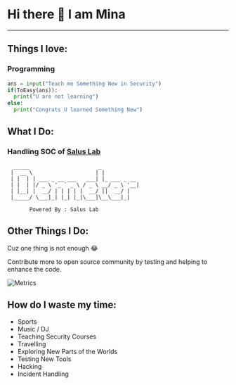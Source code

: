 # Hi there 👋 I am Mina 
--------------------------------------------------------

## Things I love:
### Programming 
```python
ans = input("Teach me Something New in Security")
if(ToEasy(ans)):
  print("U are not learning")
else:
  print("Congrats U learned Something New")
```
## What I Do: 
### Handling SOC of [Salus Lab](https://github.com/salus-lab) 
```shell
  _____                      _            
 |  __ \                    | |           
 | |  | | ___ _ __ ___   ___| |_ ___ _ __ 
 | |  | |/ _ \ '_ ` _ \ / _ \ __/ _ \ '__|
 | |__| |  __/ | | | | |  __/ ||  __/ |   
 |_____/ \___|_| |_| |_|\___|\__\___|_|   
                                          
       Powered By : Salus Lab                                                                                                                    
```
## Other Things I Do:
Cuz one thing is not enough :joy:

Contribute more to open source community by testing and helping to enhance the code.

![Metrics](https://metrics.lecoq.io/mxamusic?template=classic&achievements=1&achievements.threshold=C&achievements.secrets=true&achievements.display=detailed&achievements.limit=0&config.timezone=Asia%2FDubai)
## How do I waste my time:
* Sports 
* Music / DJ 
* Teaching Security Courses 
* Travelling 
* Exploring New Parts of the Worlds 
* Testing New Tools
* Hacking 
* Incident Handling
